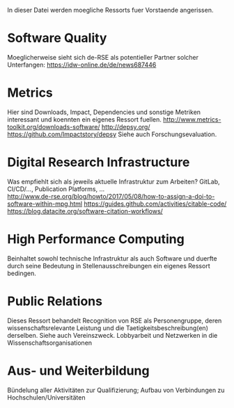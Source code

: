 In dieser Datei werden moegliche Ressorts fuer Vorstaende angerissen.

# Software Quality 
Moeglicherweise sieht sich de-RSE als potentieller Partner solcher Unterfangen:
https://idw-online.de/de/news687446

# Metrics
Hier sind Downloads, Impact, Dependencies und sonstige Metriken interessant und koennten ein eigenes Ressort fuellen.
http://www.metrics-toolkit.org/downloads-software/
http://depsy.org/
https://github.com/Impactstory/depsy
Siehe auch Forschungsevaluation.

# Digital Research Infrastructure
Was empfiehlt sich als jeweils aktuelle Infrastruktur zum Arbeiten? GitLab, CI/CD/..., Publication Platforms, ...  
http://www.de-rse.org/blog/howto/2017/05/08/how-to-assign-a-doi-to-software-within-mpg.html
https://guides.github.com/activities/citable-code/
https://blog.datacite.org/software-citation-workflows/ 

# High Performance Computing
Beinhaltet sowohl technische Infrastruktur als auch Software und duerfte durch seine Bedeutung in Stellenausschreibungen ein eigenes Ressort bedingen.

# Public Relations
Dieses Ressort behandelt Recognition von RSE als Personengruppe, deren wissenschaftsrelevante Leistung und die Taetigkeitsbeschreibung(en) derselben. Siehe auch Vereinszweck. Lobbyarbeit und Netzwerken in die Wissenschaftsorganisationen

# Aus- und Weiterbildung
Bündelung aller Aktivitäten zur Qualifizierung; Aufbau von Verbindungen zu Hochschulen/Universitäten

